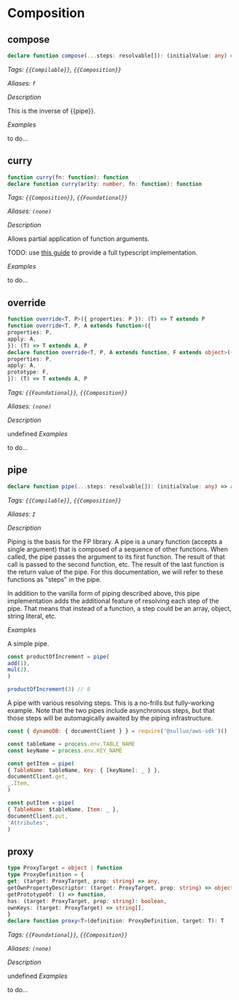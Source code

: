 # Composition

## compose

```typescript
declare function compose(...steps: resolvable[]): (initialValue: any) => any
```

_Tags: `{{Compilable}}`, `{{Composition}}`_

_Aliases: `f`_

_Description_

This is the inverse of {{pipe}}.

_Examples_

to do...

## curry

```typescript
function curry(fn: function): function
declare function curry(arity: number, fn: function): function
```

_Tags: `{{Composition}}`, `{{Foundational}}`_

_Aliases: `(none)`_

_Description_

Allows partial application of function arguments.

TODO: use [this guide](https://www.freecodecamp.org/news/typescript-curry-ramda-types-f747e99744ab/)
to provide a full typescript implementation.

_Examples_

to do...

## override

```typescript
function override<T, P>({ properties: P }): (T) => T extends P
function override<T, P, A extends function>({
properties: P,
apply: A,
}): (T) => T extends A, P
declare function override<T, P, A extends function, F extends object>({
properties: P,
apply: A,
prototype: F,
}): (T) => T extends A, P
```

_Tags: `{{Foundational}}`, `{{Composition}}`_

_Aliases: `(none)`_

_Description_

undefined
_Examples_

to do...

## pipe

```typescript
declare function pipe(...steps: resolvable[]): (initialValue: any) => any
```

_Tags: `{{Compilable}}`, `{{Composition}}`_

_Aliases: `I`_

_Description_

Piping is the basis for the FP library. A pipe is a unary function (accepts
a single argument) that is composed of a sequence of other functions. When
called, the pipe passes the argument to its first function. The result of that
call is passed to the second function, etc. The result of the last function is
the return value of the pipe. For this documentation, we will refer to these
functions as "steps" in the pipe.

In addition to the vanilla form of piping described above, this pipe
implementation adds the additional feature of resolving each step of the pipe.
That means that instead of a function, a step could be an array, object,
string literal, etc.

_Examples_

A simple pipe.

```javascript
const productOfIncrement = pipe(
add(1),
mul(2),
)

productOfIncrement(3) // 8
```

A pipe with various resolving steps. This is a no-frills but fully-working
example. Note that the two pipes include asynchronous steps, but that those
steps will be automagically awaited by the piping infrastructure.

```javascript
const { dynamoDB: { documentClient } } = require('@sullux/aws-sdk')()

const tableName = process.env.TABLE_NAME
const keyName = process.env.KEY_NAME

const getItem = pipe(
{ TableName: tableName, Key: { [keyName]: _ } },
documentClient.get,
_.Item,
)

const putItem = pipe(
{ TableName: $tableName, Item: _ },
documentClient.put,
'Attributes',
)
```


## proxy

```typescript
type ProxyTarget = object | function
type ProxyDefinition = {
get: (target: ProxyTarget, prop: string) => any,
getOwnPropertyDescriptor: (target: ProxyTarget, prop: string) => object,
getPrototypeOf: () => function,
has: (target: ProxyTarget, prop: string): boolean,
ownKeys: (target: ProxyTarget) => string[],
}
declare function proxy<T>(definition: ProxyDefinition, target: T): T
```

_Tags: `{{Foundational}}`, `{{Composition}}`_

_Aliases: `(none)`_

_Description_

undefined
_Examples_

to do...
